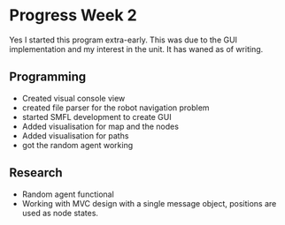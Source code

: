 # Progress Week 2

Yes I started this program extra-early. This was due to the GUI implementation and my interest in the unit. It has waned as of writing.

## Programming

* Created visual console view
* created file parser for the robot navigation problem
* started SMFL development to create GUI
* Added visualisation for map and the nodes
* Added visualisation for paths
* got the random agent working



## Research

* Random agent functional
* Working with MVC design with a single message object, positions are used as node states.